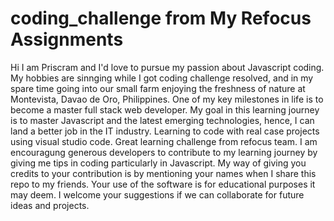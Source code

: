 # coding_challenge from My Refocus Assignments
Hi I am Priscram and I'd love to pursue my passion about Javascript coding.
My hobbies are sinnging while I got coding challenge resolved, and in my spare time going into our small farm enjoying the freshness of nature at Montevista, Davao de Oro, Philippines.
One of my key milestones in life is to become a master full stack web developer. My goal in this learning journey is to master Javascript and the latest emerging technologies, hence, I can land a better job in the IT industry.
Learning to code with real case projects using visual studio code. Great learning challenge from refocus team. 
I am encouragung generous developers to contribute to my learning journey by giving me tips in coding particularly in Javascript.
My way of giving you credits to your contribution is by mentioning your names when I share this repo to my friends.
Your use of the software is for educational purposes it may deem.
I welcome your suggestions if we can collaborate for future ideas and projects.
